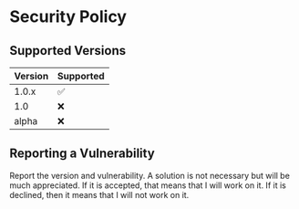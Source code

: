 # Security Policy

## Supported Versions

| Version | Supported          |
| ------- | ------------------ |
| 1.0.x   | :white_check_mark: |
| 1.0     | :x:                |
| alpha   | :x:                |

## Reporting a Vulnerability
Report the version and vulnerability. A solution is not necessary but will be much appreciated.
If it is accepted, that means that I will work on it. If it is declined, then it means that I will not work on it.
